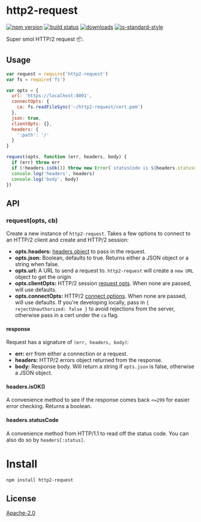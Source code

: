 # http2-request
[![npm version][1]][2] [![build status][3]][4]
[![downloads][5]][6] [![js-standard-style][7]][8]

Super smol HTTP/2 request :package:.

## Usage
```js
var request = require('http2-request')
var fs = require('fs')

var opts = {
  url: 'https://localhost:8001',
  connectOpts: {
    ca: fs.readFileSync('~/http2-request/cert.pem')
  },
  json: true,
  clientOpts: {},
  headers: {
    ':path': '/'
  }
}

request(opts, function (err, headers, body) {
  if (err) throw err
  if (!headers.isOk()) throw new Error(`statusCode is ${headers.statusCode}`)
  console.log('headers', headers)
  console.log('body', body)
})
```

## API 
### request(opts, cb)
Create a new instance of `http2-request`. Takes a few options to connect to an
HTTP/2 client and create and HTTP/2 session:
- __opts.headers:__ [headers
  object](https://nodejs.org/api/http2.html#http2_headers_object) to pass in
the request.
- __opts.json:__  Boolean, defaults to true. Returns either a JSON object or a
  string when false.
- __opts.url:__ A URL to send a request to. `http2-request` will create a `new
URL` object to get the origin
- __opts.clientOpts:__ HTTP/2 session [request
  opts](https://nodejs.org/api/http2.html#http2_clienthttp2session_request_headers_options).
When none are passed, will use defaults. 
- __opts.connectOpts:__ HTTP/2 [connect
  options](https://nodejs.org/api/http2.html#http2_http2_connect_authority_options_listener).
When none are passed, will use defaults. If you're developing locally, pass in
`{ rejectUnauthorized: false }` to avoid rejections from the server, otherwise
pass in a cert under the `ca` flag.

#### response
Request has a signature of `(err, headers, body)`:
- __err:__ err from either a connection or a request.
- __headers:__ HTTP/2 errors object returned from the response.
- __body:__ Response body. Will return a string if `opts.json` is false,
  otherwise a JSON object.

#### headers.isOK()
A convenience method to see if the response comes back `<=299` for easier error
checking. Returns a boolean.

#### headers.statusCode
A convenience method from HTTP/1.1 to read off the status code. You can also do
so by `headers[:status]`.

# Install
```bash
npm install http2-request
```

## License
[Apache-2.0](https://tldrlegal.com/license/apache-license-2.0-(apache-2.0))

[1]: https://img.shields.io/npm/v/http2-request.svg?style=flat-square
[2]: https://npmjs.org/package/http2-request
[3]: https://img.shields.io/travis/lrlna/http2-request/master.svg?style=flat-square
[4]: https://travis-ci.com/lrlna/http2-request 
[5]: http://img.shields.io/npm/dm/http2-request.svg?style=flat-square
[6]: https://npmjs.org/package/http2-request
[7]: https://img.shields.io/badge/code%20style-standard-brightgreen.svg?style=flat-square
[8]: https://github.com/feross/standard
